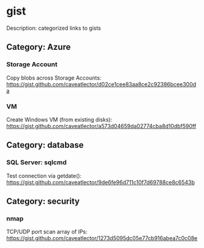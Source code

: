 # gist
Description: categorized links to gists
## Category: Azure
### Storage Account
Copy blobs across Storage Accounts: https://gist.github.com/caveatlector/d02ce1cee83aa8ce2c92386bcee300da
### VM
Create Windows VM (from existing disks): https://gist.github.com/caveatlector/a573d04659da02774cba8d10dbf590ff
## Category: database
### SQL Server: sqlcmd
Test connection via getdate(): https://gist.github.com/caveatlector/9de6fe96d711c10f7d69788ce8c6543b
## Category: security
### nmap
TCP/UDP port scan array of IPs: https://gist.github.com/caveatlector/1273d5095dc05e77cb916abea7c0c08e
